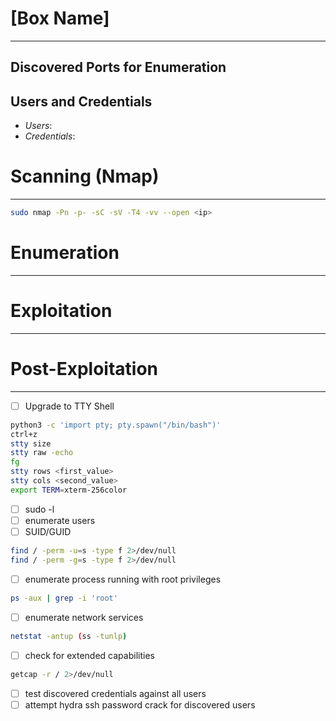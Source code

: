 <!-- ---
layout: default
title: Katana
parent: Proving Grounds - Linux
nav_order: 2
--- -->

# [Box Name]

---

## Discovered Ports for Enumeration

## Users and Credentials

- _Users_:
- _Credentials_:

# Scanning (Nmap)

---

```bash
sudo nmap -Pn -p- -sC -sV -T4 -vv --open <ip>
```

# Enumeration

---

# Exploitation

---

# Post-Exploitation

---

- [ ] Upgrade to TTY Shell

```bash
python3 -c 'import pty; pty.spawn("/bin/bash")'
ctrl+z
stty size
stty raw -echo
fg
stty rows <first_value>
stty cols <second_value>
export TERM=xterm-256color
```

- [ ] sudo -l
- [ ] enumerate users
- [ ] SUID/GUID

```bash
find / -perm -u=s -type f 2>/dev/null
find / -perm -g=s -type f 2>/dev/null
```

- [ ] enumerate process running with root privileges

```bash
ps -aux | grep -i 'root'
```

- [ ] enumerate network services

```bash
netstat -antup (ss -tunlp)
```

- [ ] check for extended capabilities

```bash
getcap -r / 2>/dev/null
```

- [ ] test discovered credentials against all users
- [ ] attempt hydra ssh password crack for discovered users
